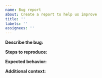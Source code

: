 ```yaml
---
name: Bug report
about: Create a report to help us improve
title: ''
labels: ''
assignees: ''
---
```


**Describe the bug:**
<!-- A clear and concise description of what the bug is. -->

**Steps to reproduce:**
<!-- Steps to reproduce the issue. -->

**Expected behavior:**
<!-- A clear and concise description of what you expected to happen. -->

**Additional context:**
<!-- Add any other context about the problem here. -->